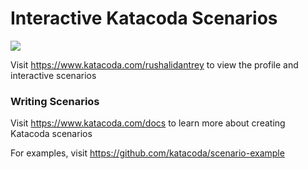# Interactive Katacoda Scenarios

[![](http://shields.katacoda.com/katacoda/rushalidantrey/count.svg)](https://www.katacoda.com/rushalidantrey "Get your profile on Katacoda.com")

Visit https://www.katacoda.com/rushalidantrey to view the profile and interactive scenarios

### Writing Scenarios
Visit https://www.katacoda.com/docs to learn more about creating Katacoda scenarios

For examples, visit https://github.com/katacoda/scenario-example
